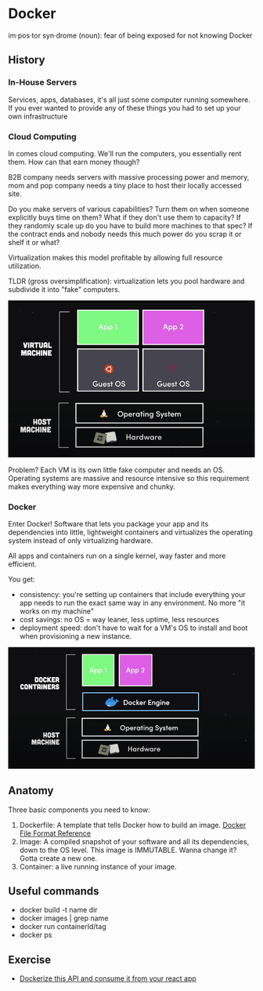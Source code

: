 # Docker
im·pos·tor syn·drome (noun): fear of being exposed for not knowing Docker

## History

### In-House Servers
Services, apps, databases, it's all just some computer running somewhere.
If you ever wanted to provide any of these things you had to set up your own infrastructure

### Cloud Computing
In comes cloud computing. We'll run the computers, you essentially rent them. How can that earn money though?

B2B company needs servers with massive processing power and memory, mom and pop company needs a tiny place to host their locally accessed site.

Do you make servers of various capabilities? Turn them on when someone explicitly buys time on them? What if they don't use them to capacity? If they randomly scale up do you have to build more machines to that spec? If the contract ends and nobody needs this much power do you scrap it or shelf it or what?

Virtualization makes this model profitable by allowing full resource utilization.

TLDR (gross oversimplification): virtualization lets you pool hardware and subdivide it into "fake" computers.

![vm model](assets/vm_model.jpeg)

Problem? Each VM is its own little fake computer and needs an OS. Operating systems are massive and resource intensive so this requirement makes everything way more expensive and chunky.

### Docker
Enter Docker! Software that lets you package your app and its dependencies into little, lightweight containers and virtualizes the operating system instead of only virtualizing hardware.

All apps and containers run on a single kernel, way faster and more efficient.

You get:
- consistency: you're setting up containers that include everything your app needs to run the exact same way in any environment. No more "it works on my machine"
- cost savings: no OS = way leaner, less uptime, less resources
- deployment speed: don't have to wait for a VM's OS to install and boot when provisioning a new instance.

![docker model](assets/docker_model.jpeg)

## Anatomy
Three basic components you need to know:
1. Dockerfile: A template that tells Docker how to build an image.
   [Docker File Format Reference](https://docs.docker.com/engine/reference/builder/)
2. Image: A compiled snapshot of your software and all its dependencies, down to the OS level. This image is IMMUTABLE. Wanna change it? Gotta create a new one.
3. Container: a live running instance of your image.

## Useful commands

- docker build -t name dir
- docker images | grep name
- docker run containerId/tag 
- docker ps

## Exercise
* [Dockerize this API and consume it from your react app](exercise/dockerized-api)